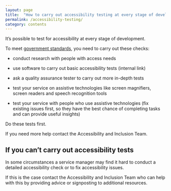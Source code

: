 ```yaml
---
layout: page
title:  "How to carry out accessibility testing at every stage of development"
permalink: /accessibility-testing/
category: contents
--- 
```


It’s possible to test for accessibility at every stage of development. 

To meet [government standards](/accessibility-law/), you need to carry out these checks:  

* conduct research with people with access needs  

* use software to carry out basic accessibility tests (internal link)  

* ask a quality assurance tester to carry out more in-depth tests  

* test your service on assistive technologies like screen magnifiers, screen readers and speech recognition tools  

* test your service with people who use assistive technologies (fix existing issues first, so they have the best chance of completing tasks and can provide useful insights)  

Do these tests first.  

If you need more help contact the Accessibility and Inclusion Team.  


## If you can’t carry out accessibility tests  

In some circumstances a service manager may find it hard to conduct a detailed accessibility check or to fix accessibility issues.  

If this is the case contact the Accessibility and Inclusion Team who can help with this by providing advice or signposting to additional resources. 

 
